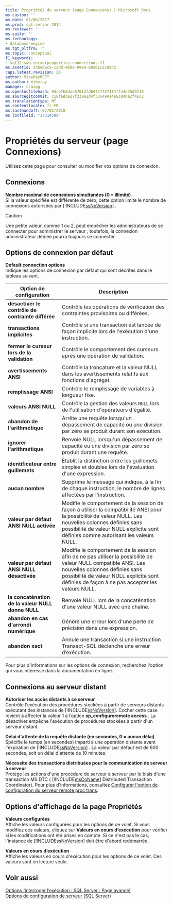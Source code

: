```yaml
---
title: Propriétés du serveur (page Connexions) | Microsoft Docs
ms.custom: ''
ms.date: 03/06/2017
ms.prod: sql-server-2014
ms.reviewer: ''
ms.suite: ''
ms.technology:
- database-engine
ms.tgt_pltfrm: ''
ms.topic: conceptual
f1_keywords:
- sql12.swb.serverproperties.connections.f1
ms.assetid: 33be8ac5-12dd-4b8a-99e0-68261c219dd2
caps.latest.revision: 26
author: MikeRayMSFT
ms.author: mikeray
manager: craigg
ms.openlocfilehash: 9dcefb5daa67613fd64f277271f4ffa4d35d9738
ms.sourcegitcommit: c18fadce27f330e1d4f36549414e5c84ba2f46c2
ms.translationtype: MT
ms.contentlocale: fr-FR
ms.lasthandoff: 07/02/2018
ms.locfileid: "37314509"
---
```

# <a name="server-properties-connections-page"></a>Propriétés du serveur (page Connexions)
  Utilisez cette page pour consulter ou modifier vos options de connexion.  
  
## <a name="connections"></a>Connexions  
 **Nombre maximal de connexions simultanées (0 = illimité)**  
 Si la valeur spécifiée est différente de zéro, cette option limite le nombre de connexions autorisées par [!INCLUDE[ssNoVersion](../../includes/ssnoversion-md.md)] .  
  
> [!CAUTION]  
>  Une petite valeur, comme 1 ou 2, peut empêcher les administrateurs de se connecter pour administrer le serveur ; toutefois, la connexion administrateur dédiée pourra toujours se connecter.  
  
## <a name="default-connection-options"></a>Options de connexion par défaut  
 **Default connection options**  
 Indique les options de connexion par défaut qui sont décrites dans le tableau suivant.  
  
|Option de configuration|Description|  
|--------------------------|-----------------|  
|**désactiver le contrôle de contrainte différée**|Contrôle les opérations de vérification des contraintes provisoires ou différées.|  
|**transactions implicites**|Contrôle si une transaction est lancée de façon implicite lors de l'exécution d'une instruction.|  
|**fermer le curseur lors de la validation**|Contrôle le comportement des curseurs après une opération de validation.|  
|**avertissements ANSI**|Contrôle la troncature et la valeur NULL dans les avertissements relatifs aux fonctions d'agrégat.|  
|**remplissage ANSI**|Contrôle le remplissage de variables à longueur fixe.|  
|**valeurs ANSI NULL**|Contrôle la gestion des valeurs `NULL` lors de l'utilisation d'opérateurs d'égalité.|  
|**abandon de l'arithmétique**|Arrête une requête lorsqu'un dépassement de capacité ou une division par zéro se produit durant son exécution.|  
|**ignorer l'arithmétique**|Renvoie NULL lorsqu'un dépassement de capacité ou une division par zéro se produit durant une requête.|  
|**identificateur entre guillemets**|Établit la distinction entre les guillemets simples et doubles lors de l'évaluation d'une expression.|  
|**aucun nombre**|Supprime le message qui indique, à la fin de chaque instruction, le nombre de lignes affectées par l'instruction.|  
|**valeur par défaut ANSI NULL activée**|Modifie le comportement de la session de façon à utiliser la compatibilité ANSI pour la possibilité de valeur NULL. Les nouvelles colonnes définies sans possibilité de valeur NULL explicite sont définies comme autorisant les valeurs NULL.|  
|**valeur par défaut ANSI NULL désactivée**|Modifie le comportement de la session afin de ne pas utiliser la possibilité de valeur NULL compatible ANSI. Les nouvelles colonnes définies sans possibilité de valeur NULL explicite sont définies de façon à ne pas accepter les valeurs NULL.|  
|**la concaténation de la valeur NULL donne NULL**|Renvoie NULL lors de la concaténation d'une valeur NULL avec une chaîne.|  
|**abandon en cas d'arrondi numérique**|Génère une erreur lors d'une perte de précision dans une expression.|  
|**abandon xact**|Annule une transaction si une instruction Transact-SQL déclenche une erreur d’exécution.|  
  
 Pour plus d'informations sur les options de connexion, recherchez l'option qui vous intéresse dans la documentation en ligne.  
  
## <a name="remote-server-connections"></a>Connexions au serveur distant  
 **Autoriser les accès distants à ce serveur**  
 Contrôle l'exécution des procédures stockées à partir de serveurs distants exécutant des instances de [!INCLUDE[ssNoVersion](../../includes/ssnoversion-md.md)]. Cocher cette case revient à affecter la valeur 1 à l’option **sp_configureremote access** . La désactiver empêche l'exécution de procédures stockées à partir d'un serveur distant.  
  
 **Délai d'attente de la requête distante (en secondes, 0 = aucun délai)**  
 Spécifie le temps (en secondes) imparti à une opération distante avant l'expiration de [!INCLUDE[ssNoVersion](../../includes/ssnoversion-md.md)] . La valeur par défaut est de 600 secondes, soit un délai d'attente de 10 minutes.  
  
 **Nécessite des transactions distribuées pour la communication de serveur à serveur**  
 Protège les actions d'une procédure de serveur à serveur par le biais d'une transaction MS DTC ( [!INCLUDE[msCoName](../../includes/msconame-md.md)] Distributed Transaction Coordinator). Pour plus d'informations, consultez [Configurer l'option de configuration du serveur remote proc trans](configure-the-remote-proc-trans-server-configuration-option.md).  
  
## <a name="property-page-display-options"></a>Options d'affichage de la page Propriétés  
 **Valeurs configurées**  
 Affiche les valeurs configurées pour les options de ce volet. Si vous modifiez ces valeurs, cliquez sur **Valeurs en cours d’exécution** pour vérifier si les modifications ont été prises en compte. Si ce n'est pas le cas, l'instance de [!INCLUDE[ssNoVersion](../../includes/ssnoversion-md.md)] doit être d'abord redémarrée.  
  
 **Valeurs en cours d’exécution**  
 Affiche les valeurs en cours d'exécution pour les options de ce volet. Ces valeurs sont en lecture seule.  
  
## <a name="see-also"></a>Voir aussi  
 [Options &#40;interroger l’exécution : SQL Server : Page avancé&#41;](../options-query-execution-sql-server-advanced-page.md)   
 [Options de configuration de serveur &#40;SQL Server&#41;](server-configuration-options-sql-server.md)  
  
  
